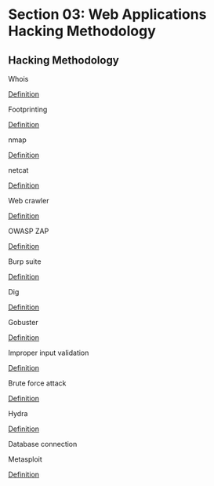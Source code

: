 # Section 03: Web Applications Hacking Methodology

## Hacking Methodology
Whois

[Definition](../definitions/definitions_W.md#whois)

Footprinting

[Definition](../definitions/definitions_F.md#footprinting)

nmap

[Definition](../definitions/definitions_N.md#nmap)

netcat

[Definition](../definitions/definitions_N.md#netcat)

Web crawler

[Definition](../definitions/definitions_W.md#web-spider)

OWASP ZAP

[Definition](../definitions/definitions_O.md#owasp-zap)

Burp suite

[Definition](../definitions/definitions_B.md#burp-suite)

Dig

[Definition](../definitions/definitions_D.md#dig)

Gobuster

[Definition](../definitions/definitions_G.md#gobuster)

Improper input validation

[Definition](../definitions/definitions_I.md#improper-input-validation)

Brute force attack

[Definition](../definitions/definitions_B.md#brute-force-attack)

Hydra

[Definition](../definitions/definitions_H.md#hydra)

Database connection

Metasploit

[Definition](../definitions/definitions_M.md#metasploit)
